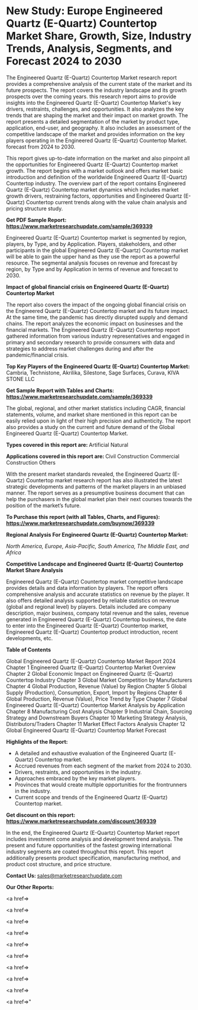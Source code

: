 # New Study: Europe Engineered Quartz (E-Quartz) Countertop Market Share, Growth, Size, Industry Trends, Analysis, Segments, and Forecast 2024 to 2030

The Engineered Quartz (E-Quartz) Countertop Market research report provides a comprehensive analysis of the current state of the market and its future prospects. The report covers the industry landscape and its growth prospects over the coming years. this research report aims to provide insights into the Engineered Quartz (E-Quartz) Countertop Market's key drivers, restraints, challenges, and opportunities. It also analyzes the key trends that are shaping the market and their impact on market growth. The report presents a detailed segmentation of the market by product type, application, end-user, and geography. It also includes an assessment of the competitive landscape of the market and provides information on the key players operating in the Engineered Quartz (E-Quartz) Countertop Market. forecast from 2024 to 2030.

This report gives up-to-date information on the market and also pinpoint all the opportunities for Engineered Quartz (E-Quartz) Countertop market growth. The report begins with a market outlook and offers market basic introduction and definition of the worldwide Engineered Quartz (E-Quartz) Countertop industry. The overview part of the report contains Engineered Quartz (E-Quartz) Countertop market dynamics which includes market growth drivers, restraining factors, opportunities and Engineered Quartz (E-Quartz) Countertop current trends along with the value chain analysis and pricing structure study.

<strong><b>Get PDF Sample Report: <a href=https://www.marketresearchupdate.com/sample/369339>https://www.marketresearchupdate.com/sample/369339</a></b></strong>

Engineered Quartz (E-Quartz) Countertop market is segmented by region, players, by Type, and by Application. Players, stakeholders, and other participants in the global Engineered Quartz (E-Quartz) Countertop market will be able to gain the upper hand as they use the report as a powerful resource. The segmental analysis focuses on revenue and forecast by region, by Type and by Application in terms of revenue and forecast to 2030.

<strong><b>Impact of global financial crisis on Engineered Quartz (E-Quartz) Countertop Market</b></strong>

The report also covers the impact of the ongoing global financial crisis on the Engineered Quartz (E-Quartz) Countertop market and its future impact. At the same time, the pandemic has directly disrupted supply and demand chains. The report analyzes the economic impact on businesses and the financial markets. The Engineered Quartz (E-Quartz) Countertop report gathered information from various industry representatives and engaged in primary and secondary research to provide consumers with data and strategies to address market challenges during and after the pandemic/financial crisis.

<strong><b>Top Key Players of the Engineered Quartz (E-Quartz) Countertop Market:
</b></strong>Cambria, Technistone, Akrilika, Silestone, Sage Surfaces, Curava, KIVA STONE LLC<strong><b>
</b></strong>

<strong><b>Get Sample Report with Tables and Charts: <a href=https://www.marketresearchupdate.com/sample/369339>https://www.marketresearchupdate.com/sample/369339</a></b></strong>

The global, regional, and other market statistics including CAGR, financial statements, volume, and market share mentioned in this report can be easily relied upon in light of their high precision and authenticity. The report also provides a study on the current and future demand of the Global Engineered Quartz (E-Quartz) Countertop Market.

<strong><b>Types covered in this report are:
</b></strong>Artificial
Natural<strong><b>
</b></strong>

<strong><b>Applications covered in this report are:
</b></strong>Civil Construction
Commercial Construction
Others<strong><b>
</b></strong>

With the present market standards revealed, the Engineered Quartz (E-Quartz) Countertop market research report has also illustrated the latest strategic developments and patterns of the market players in an unbiased manner. The report serves as a presumptive business document that can help the purchasers in the global market plan their next courses towards the position of the market’s future.

<strong><b>To Purchase this report (with all Tables, Charts, and Figures): <a href=https://www.marketresearchupdate.com/buynow/369339>https://www.marketresearchupdate.com/buynow/369339</a></b></strong>

<strong><b>Regional Analysis For Engineered Quartz (E-Quartz) Countertop Market:</b></strong>

<em><i>North America, Europe, Asia-Pacific, South America, The Middle East, and Africa</i></em>

<strong><b>Competitive Landscape and Engineered Quartz (E-Quartz) Countertop Market Share Analysis</b></strong>

Engineered Quartz (E-Quartz) Countertop market competitive landscape provides details and data information by players. The report offers comprehensive analysis and accurate statistics on revenue by the player. It also offers detailed analysis supported by reliable statistics on revenue (global and regional level) by players. Details included are company description, major business, company total revenue and the sales, revenue generated in Engineered Quartz (E-Quartz) Countertop business, the date to enter into the Engineered Quartz (E-Quartz) Countertop market, Engineered Quartz (E-Quartz) Countertop product introduction, recent developments, etc.

<strong><b>Table of Contents</b></strong>

Global Engineered Quartz (E-Quartz) Countertop Market Report 2024
Chapter 1 Engineered Quartz (E-Quartz) Countertop Market Overview
Chapter 2 Global Economic Impact on Engineered Quartz (E-Quartz) Countertop Industry
Chapter 3 Global Market Competition by Manufacturers
Chapter 4 Global Production, Revenue (Value) by Region
Chapter 5 Global Supply (Production), Consumption, Export, Import by Regions
Chapter 6 Global Production, Revenue (Value), Price Trend by Type
Chapter 7 Global Engineered Quartz (E-Quartz) Countertop Market Analysis by Application
Chapter 8 Manufacturing Cost Analysis
Chapter 9 Industrial Chain, Sourcing Strategy and Downstream Buyers
Chapter 10 Marketing Strategy Analysis, Distributors/Traders
Chapter 11 Market Effect Factors Analysis
Chapter 12 Global Engineered Quartz (E-Quartz) Countertop Market Forecast

<strong><b>Highlights of the Report:</b></strong>

- A detailed and exhaustive evaluation of the Engineered Quartz (E-Quartz) Countertop market.
- Accrued revenues from each segment of the market from 2024 to 2030.
- Drivers, restraints, and opportunities in the industry.
- Approaches embraced by the key market players.
- Provinces that would create multiple opportunities for the frontrunners in the industry.
- Current scope and trends of the Engineered Quartz (E-Quartz) Countertop market.

<strong><b>Get discount on this report: <a href=https://www.marketresearchupdate.com/discount/369339>https://www.marketresearchupdate.com/discount/369339</a></b></strong>

In the end, the Engineered Quartz (E-Quartz) Countertop Market report includes investment come analysis and development trend analysis. The present and future opportunities of the fastest growing international industry segments are coated throughout this report. This report additionally presents product specification, manufacturing method, and product cost structure, and price structure.

<strong><b>Contact Us:
</b></strong>sales@marketresearchupdate.com

<strong>Our Other Reports:</strong>

<a href=></a>

<a href=></a>

<a href=></a>

<a href=></a>

<a href=></a>

<a href=></a>

<a href=></a>

<a href=></a>

<a href=></a>

<a href=></a>"
